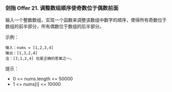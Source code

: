 ### 剑指 Offer 21. 调整数组顺序使奇数位于偶数前面
输入一个整数数组，实现一个函数来调整该数组中数字的顺序，使得所有奇数位于数组的前半部分，所有偶数位于数组的后半部分。



示例：

	输入：nums = [1,2,3,4]
	输出：[1,3,2,4]
	注：[3,1,2,4] 也是正确的答案之一。



提示：

* 0 <= nums.length <= 50000
* 1 <= nums[i] <= 10000

